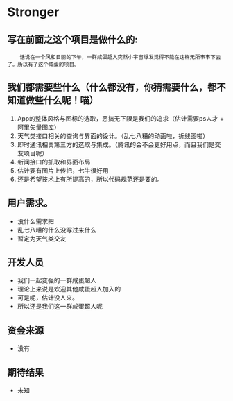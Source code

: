# Stronger
## 写在前面之这个项目是做什么的: 
        话说在一个风和日丽的下午，一群咸蛋超人突然小宇宙爆发觉得不能在这样无所事事下去了。所以有了这个咸蛋的项目。
        
## 我们都需要些什么（什么都没有，你猜需要什么，都不知道做些什么呢！喵）
  1. App的整体风格与图标的选取，恶搞无下限是我们的追求（估计需要ps人才 + 阿里矢量图库）
  2. 天气类接口相关的查询与界面的设计。（乱七八糟的动画啦，折线图啦）
  3. 即时通讯相关第三方的选取与集成。（腾讯的会不会更好用点，而且我们是交友项目呢）
  4. 新闻接口的抓取和界面布局
  5. 估计要有图片上传把，七牛很好用 
  6. 还是希望技术上有所提高的，所以代码规范还是要的。

## 用户需求。
  - 没什么需求把
  - 乱七八糟的什么没写过来什么
  - 暂定为天气类交友

## 开发人员
  - 我们一起变强的一群咸蛋超人
  - 理论上来说是欢迎其他咸蛋超人加入的
  - 可是呢，估计没人来。
  - 所以还是我们这一群咸蛋超人呢

## 资金来源
  - 没有

## 期待结果
  - 未知

  

